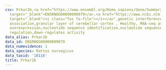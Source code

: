 ```yaml
---
csv: Prkar2b,<a href="https://www.ensembl.org/Homo_sapiens/Gene/Summary?db=core;g=ENSRNOG00000009079"
  target="_blank">ENSRNOG00000009079</a>,<a href="https://www.ncbi.nlm.nih.gov/pubmed/30467350"
  target="_blank"><i class="fas fa-file"></i></a>",genetic interference,functional
  association,granular layer of cerebellar cortex , Healthy, RNA-seq assay, hsf-1
  overexpression,nucleotide sequence identification,nucleotide sequence identification,transcriptional
  regulation,down-regulates activity
data_alias: Prkar2b
data_id: ENSRNOG00000009079
data_numevidence: 1
data_species: Rattus norvegicus
data_taxid: '10116'
title: Prkar2b
---
```


